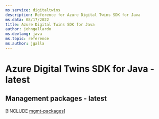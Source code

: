 ```yaml
---
ms.service: digitaltwins
description: Reference for Azure Digital Twins SDK for Java
ms.data: 08/17/2022
title: Azure Digital Twins SDK for Java
author: johngallardo
ms.devlang: java
ms.topic: reference
ms.author: jgalla
---
```

# Azure Digital Twins SDK for Java - latest

## Management packages - latest
[!INCLUDE [mgmt-packages](digital-twins-mgmt-index.md)]